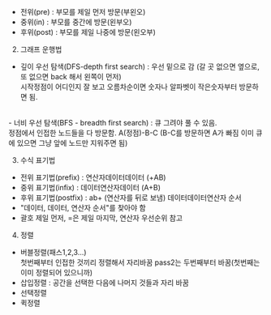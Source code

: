 - 전위(pre) : 부모를 제일 먼저 방문(부왼오)
- 중위(in) : 부모를 중간에 방문(왼부오)
- 후위(post) : 부모를 제일 나중에 방문(왼오부)


2. 그래프 운행법
- 깊이 우선 탐색(DFS-depth first search) : 우선 밑으로 감 (갈 곳 없으면 옆으로, 또 없으면 back 해서 왼쪽이 먼저) <br>시작정점이 어디인지 잘 보고 오름차순이면 숫자나 알파벳이 작은숫자부터 방문하면 됨.
<br> 
- 너비 우선 탐색(BFS - breadth first search) : 큐 그려야 풀 수 있음.
<br> 정점에서 인접한 노드들을 다 방문함. A(정점)-B-C (B-C를 방문하면 A가 빠짐 이미 큐에 있으면 그냥 앞에 노드만 지워주면 됨)

3. 수식 표기법
- 전위 표기법(prefix) : 연산자데이터데이터 (+AB)
- 중위 표기법(infix) : 데이터연산자데이터 (A+B)
- 후위 표기법(postfix) : ab+ (연산자를 뒤로 보냄) 데이터데이터연산자 순서
- "데이터, 데이터, 연산자 순서"를 찾아야 함
- 괄호 제일 먼저, =은 제일 마지막, 연산자 우선순위 참고

4. 정렬
- 버블정렬(패스1,2,3...)
<br> 첫번째부터 인접한 것끼리 정렬해서 자리바꿈 pass2는 두번째부터 바꿈(첫번째는 이미 정렬되어 있으니까)
- 삽입정렬 : 공간을 선택한 다음에 나머지 것들과 자리 바꿈
- 선택정렬
- 퀵정렬
